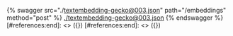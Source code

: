 [#references:start]: <> ({ "template": "openapi" })
[#references:start]: <> ({ "template": "openapi" })
{% swagger src="./textembedding-gecko@003.json" path="/embeddings" method="post" %}
[./textembedding-gecko@003.json](./textembedding-gecko@003.json)
{% endswagger %}
[#references:end]: <> ({})
[#references:end]: <> ({})